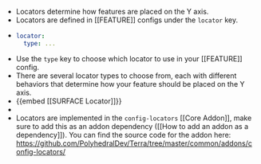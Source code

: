 - Locators determine how features are placed on the Y axis.
- Locators are defined in [[FEATURE]] configs under the `locator` key.
- ```yaml
  locator:
    type: ...
  ```
- Use the `type` key to choose which locator to use in your [[FEATURE]] config.
- There are several locator types to choose from, each with different behaviors that determine how your feature should be placed on the Y axis.
- {{embed [[SURFACE Locator]]}}
-
- Locators are implemented in the `config-locators` [[Core Addon]], make sure to add this as an addon dependency ([[How to add an addon as a dependency]]). You can find the source code for the addon here: https://github.com/PolyhedralDev/Terra/tree/master/common/addons/config-locators/